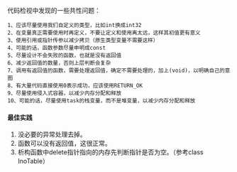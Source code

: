 代码检视中发现的一些共性问题：
```
1、应该尽量使用我们自定义的类型，比如int换成int32
2、在变量真正需要使用时再定义，不要让定义和使用离太远，这样其初值更有意义
3、使用引用或指针传参以减少拷贝（原生类型变量不需要这样）
4、可能的话，函数参数尽量申明成const
5、尽量设计不会失败的函数，也就是没有返回值
6、减少返回值的数量，否则上层判断会复杂
7、调用有返回值的函数，需要处理返回值，确定不需要处理的，加上(void)，以明确自己的意图
8、有大量代码直接使用0表示成功，应该使用RETURN_OK 
9、尽量使用侵入式容器，以减少内存分配和释放
10、可能的话，尽量使用task的栈变量，而不是堆变量，以减少内存分配和释放 
```

#### 最佳实践

1. 没必要的异常处理去掉。
1. 函数可以没有返回值，这很正常。
1. 析构函数中delete指针指向的内存先判断指针是否为空。（参考class InoTable）
